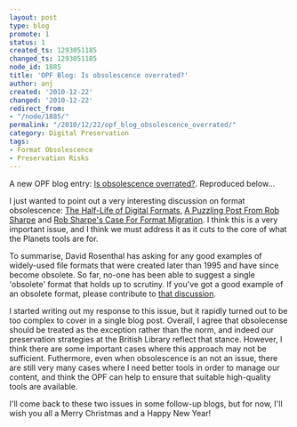 ```yaml
---
layout: post
type: blog
promote: 1
status: 1
created_ts: 1293051185
changed_ts: 1293051185
node_id: 1885
title: 'OPF Blog: Is obsolescence overrated?'
author: anj
created: '2010-12-22'
changed: '2010-12-22'
redirect_from:
- "/node/1885/"
permalink: "/2010/12/22/opf_blog_obsolescence_overrated/"
category: Digital Preservation
tags:
- Format Obsolescence
- Preservation Risks
---
```

<p>
A new OPF blog entry: <a href="http://www.openplanetsfoundation.org/node/590">Is obsolescence overrated?</a>. Reproduced below...
</p>
<!--break-->
<p>I just wanted to point out a very interesting discussion on format obsolescence: <a href="http://blog.dshr.org/2010/11/half-life-of-digital-formats.html">The Half-Life of Digital Formats</a>, <a href="http://blog.dshr.org/2010/12/puzzling-post-from-rob-sharpe.html">A Puzzling Post From Rob Sharpe</a> and <a href="http://blog.dshr.org/2010/12/rob-sharpes-case-for-format-migration.html">Rob Sharpe's Case For Format Migration</a>. I think this is a very important issue, and I think we must address it as it cuts to the core of what the Planets tools are for.&nbsp;</p><p>To summarise, David Rosenthal has asking for any good examples of widely-used file formats that were created later than 1995 and have since become obsolete. So far, no-one has been able to suggest a single 'obsolete' format that holds up to scrutiny. If you've got a good example of an obsolete format, please contribute to <a href="http://blog.dshr.org/2010/11/half-life-of-digital-formats.html">that discussion</a>.</p><p>I started writing out my response to this issue, but it rapidly turned out to be too complex to cover in a single blog post. Overall, I agree that obsolecense should be treated as the exception rather than the norm, and indeed our preservation strategies at the British Library reflect that stance. However, I think there are some important cases where this approach may not be sufficient. Futhermore, even when obsolescence is an not an issue, there are still very many cases where I need better tools in order to manage our content, and think the OPF can help to ensure that suitable high-quality tools are available.</p><p>I'll come back to these two issues in some follow-up blogs, but for now, I'll wish you all a Merry Christmas and a Happy New Year!</p>
